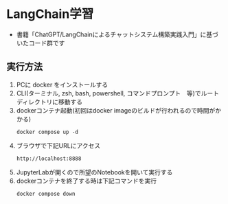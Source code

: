 # LangChain学習
- 書籍「ChatGPT/LangChainによるチャットシステム構築実践入門」に基づいたコード群です

## 実行方法
1. PCに docker をインストールする
1. CLI(ターミナル, zsh, bash, powershell, コマンドプロンプト　等)でルートディレクトリに移動する
1. dockerコンテナ起動(初回はdocker imageのビルドが行われるので時間がかかる)
    ```shell
    docker compose up -d
    ```
1. ブラウザで下記URLにアクセス
    ```url
    http://localhost:8888
    ```
1. JupyterLabが開くので所望のNotebookを開いて実行する
1. dockerコンテナを終了する時は下記コマンドを実行
    ```shell
    docker compose down
    ```
